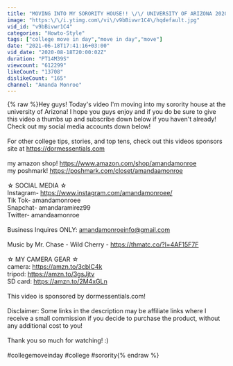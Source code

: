 ```yaml
---
title: "MOVING INTO MY SORORITY HOUSE!! \/\/ UNIVERSITY OF ARIZONA 2020!!"
image: "https:\/\/i.ytimg.com\/vi\/v9bBivwr1C4\/hqdefault.jpg"
vid_id: "v9bBivwr1C4"
categories: "Howto-Style"
tags: ["college move in day","move in day","move"]
date: "2021-06-18T17:41:16+03:00"
vid_date: "2020-08-18T20:00:02Z"
duration: "PT14M39S"
viewcount: "612299"
likeCount: "13708"
dislikeCount: "165"
channel: "Amanda Monroe"
---
```

{% raw %}Hey guys! Today's video I'm moving into my sorority house at the university of Arizona! I hope you guys enjoy and if you do be sure to give this video a thumbs up and subscribe down below if you haven't already! Check out my social media accounts down below!     <br /><br />For other college tips, stories, and top tens, check out this videos sponsors site at <a rel="nofollow" target="blank" href="https://dormessentials.com">https://dormessentials.com</a><br /><br />my amazon shop! <a rel="nofollow" target="blank" href="https://www.amazon.com/shop/amandamonroe">https://www.amazon.com/shop/amandamonroe</a><br />my poshmark! <a rel="nofollow" target="blank" href="https://poshmark.com/closet/amandaamonroe">https://poshmark.com/closet/amandaamonroe</a><br /><br />☆ SOCIAL MEDIA ☆<br />Instagram- <a rel="nofollow" target="blank" href="https://www.instagram.com/amandamonroee/">https://www.instagram.com/amandamonroee/</a><br />Tik Tok- amandamonroee<br />Snapchat- amandaramirez99<br />Twitter- amandaamonroe<br /><br />Business Inquires ONLY: amandamonroeinfo@gmail.com<br /><br />Music by Mr. Chase - Wild Cherry - <a rel="nofollow" target="blank" href="https://thmatc.co/?l=4AF15F7F">https://thmatc.co/?l=4AF15F7F</a><br /><br />☆ MY CAMERA GEAR ☆<br />camera: <a rel="nofollow" target="blank" href="https://amzn.to/3cbIC4k">https://amzn.to/3cbIC4k</a><br />tripod: <a rel="nofollow" target="blank" href="https://amzn.to/3gsJjtv">https://amzn.to/3gsJjtv</a><br />SD card: <a rel="nofollow" target="blank" href="https://amzn.to/2M4xGLn">https://amzn.to/2M4xGLn</a><br /><br />This video is sponsored by dormessentials.com!<br /><br />Disclaimer: Some links in the description may be affiliate links where I receive a small commission if you decide to purchase the product, without any additional cost to you!<br /><br />Thank you so much for watching! :)<br /><br />#collegemoveinday #college #sorority{% endraw %}
